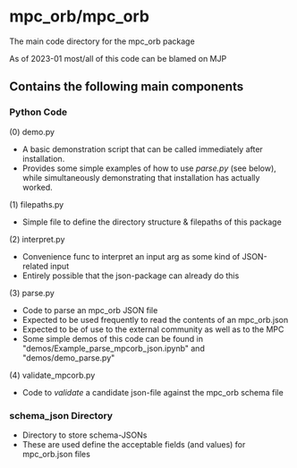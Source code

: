 # mpc_orb/mpc_orb

The main code directory for the mpc_orb package

As of 2023-01 most/all of this code can be blamed on MJP

## Contains the following main components

### Python Code

(0) demo.py
 - A basic demonstration script that can be called immediately after installation. 
 - Provides some simple examples of how to use *parse.py* (see below), while simultaneously demonstrating that installation has actually worked.

(1) filepaths.py
 - Simple file to define the directory structure & filepaths of this package

(2) interpret.py
 - Convenience func to interpret an input arg as some kind of JSON-related input
 - Entirely possible that the json-package can already do this

(3) parse.py
 - Code to parse an mpc_orb JSON file
 - Expected to be used frequently to read the contents of an mpc_orb.json
 - Expected to be of use to the external community as well as to the MPC
 - Some simple demos of this code can be found in "demos/Example_parse_mpcorb_json.ipynb" and "demos/demo_parse.py"

(4) validate_mpcorb.py
 - Code to *validate* a candidate json-file against the mpc_orb schema file


### schema_json Directory

 - Directory to store schema-JSONs 
 - These are used define the acceptable fields (and values) for mpc_orb.json files
